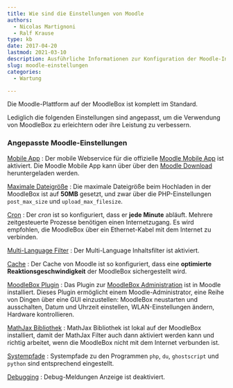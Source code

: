 ```yaml
---
title: Wie sind die Einstellungen von Moodle
authors:
  - Nicolas Martignoni
  - Ralf Krause
type: kb
date: 2017-04-20
lastmod: 2021-03-10
description: Ausführliche Informationen zur Konfiguration der Moodle-Installation der MoodleBox finden Sie hier
slug: moodle-einstellungen
categories:
  - Wartung

---
```

Die Moodle-Plattform auf der MoodleBox ist komplett im Standard.

Lediglich die folgenden Einstellungen sind angepasst, um die Verwendung von MoodleBox zu erleichtern oder ihre Leistung zu verbessern.

### Angepasste Moodle-Einstellungen

[Mobile App](http://moodlebox.home/admin/category.php?category=mobileapp)
:   Der mobile Webservice für die offizielle [Moodle Mobile App][1] ist aktiviert. Die Moodle Mobile App kann über über den [Moodle Download][2] heruntergeladen werden.

[Maximale Dateigröße](http://moodlebox.home/admin/settings.php?section=sitepolicies#admin-maxbytes)
:   Die maximale Dateigröße beim Hochladen in der MoodleBox ist auf __50MB__ gesetzt, und zwar über die PHP-Einstellungen `post_max_size` und `upload_max_filesize`.

[Cron](http://moodlebox.home/admin/tool/task/scheduledtasks.php)
:   Der _cron_ ist so konfiguriert, dass er __jede Minute__ abläuft. Mehrere zeitgesteuerte Prozesse benötigen einen Internetzugang. Es wird empfohlen, die MoodleBox über ein Ethernet-Kabel mit dem Internet zu verbinden.

[Multi-Language Filter](http://moodlebox.home/admin/settings.php?section=filtersettingmultilang)
:   Der Multi-Language Inhaltsfilter ist aktiviert.

[Cache](http://moodlebox.home/cache/admin.php)
:   Der Cache von Moodle ist so konfiguriert, dass eine __optimierte Reaktionsgeschwindigkeit__ der MoodleBox sichergestellt wird.

[MoodleBox Plugin](http://moodlebox.home/admin/category.php?category=moodlebox)
:   Das Plugin zur [MoodleBox Administration][3] ist in Moodle installiert. Dieses Plugin ermöglicht einem Moodle-Administrator, eine Reihe von Dingen über eine GUI einzustellen: MoodleBox neustarten und ausschalten, Datum und Uhrzeit einstellen, WLAN-Einstellungen ändern, Hardware kontrollieren.

[MathJax Bibliothek](http://moodlebox.home/admin/settings.php?section=filtersettingmathjaxloader)
:   MathJax Bibliothek ist lokal auf der MoodleBox installiert, damit der MathJax Filter auch dann aktiviert werden kann und richtig arbeitet, wenn die MoodleBox nicht mit dem Internet verbunden ist.

[Systempfade](http://moodlebox.home/admin/settings.php?section=systempaths)
:   Systempfade zu den Programmen `php`, `du`, `ghostscript` und `python` sind entsprechend eingestellt.

[Debugging](http://moodlebox.home/admin/settings.php?section=debugging)
:   Debug-Meldungen Anzeige ist deaktiviert.

 [1]: https://docs.moodle.org/de/Moodle_App
 [2]: https://download.moodle.org/mobile/
 [3]: https://moodle.org/plugins/tool_moodlebox
